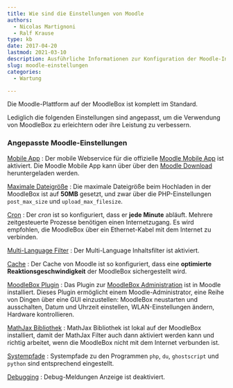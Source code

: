 ```yaml
---
title: Wie sind die Einstellungen von Moodle
authors:
  - Nicolas Martignoni
  - Ralf Krause
type: kb
date: 2017-04-20
lastmod: 2021-03-10
description: Ausführliche Informationen zur Konfiguration der Moodle-Installation der MoodleBox finden Sie hier
slug: moodle-einstellungen
categories:
  - Wartung

---
```

Die Moodle-Plattform auf der MoodleBox ist komplett im Standard.

Lediglich die folgenden Einstellungen sind angepasst, um die Verwendung von MoodleBox zu erleichtern oder ihre Leistung zu verbessern.

### Angepasste Moodle-Einstellungen

[Mobile App](http://moodlebox.home/admin/category.php?category=mobileapp)
:   Der mobile Webservice für die offizielle [Moodle Mobile App][1] ist aktiviert. Die Moodle Mobile App kann über über den [Moodle Download][2] heruntergeladen werden.

[Maximale Dateigröße](http://moodlebox.home/admin/settings.php?section=sitepolicies#admin-maxbytes)
:   Die maximale Dateigröße beim Hochladen in der MoodleBox ist auf __50MB__ gesetzt, und zwar über die PHP-Einstellungen `post_max_size` und `upload_max_filesize`.

[Cron](http://moodlebox.home/admin/tool/task/scheduledtasks.php)
:   Der _cron_ ist so konfiguriert, dass er __jede Minute__ abläuft. Mehrere zeitgesteuerte Prozesse benötigen einen Internetzugang. Es wird empfohlen, die MoodleBox über ein Ethernet-Kabel mit dem Internet zu verbinden.

[Multi-Language Filter](http://moodlebox.home/admin/settings.php?section=filtersettingmultilang)
:   Der Multi-Language Inhaltsfilter ist aktiviert.

[Cache](http://moodlebox.home/cache/admin.php)
:   Der Cache von Moodle ist so konfiguriert, dass eine __optimierte Reaktionsgeschwindigkeit__ der MoodleBox sichergestellt wird.

[MoodleBox Plugin](http://moodlebox.home/admin/category.php?category=moodlebox)
:   Das Plugin zur [MoodleBox Administration][3] ist in Moodle installiert. Dieses Plugin ermöglicht einem Moodle-Administrator, eine Reihe von Dingen über eine GUI einzustellen: MoodleBox neustarten und ausschalten, Datum und Uhrzeit einstellen, WLAN-Einstellungen ändern, Hardware kontrollieren.

[MathJax Bibliothek](http://moodlebox.home/admin/settings.php?section=filtersettingmathjaxloader)
:   MathJax Bibliothek ist lokal auf der MoodleBox installiert, damit der MathJax Filter auch dann aktiviert werden kann und richtig arbeitet, wenn die MoodleBox nicht mit dem Internet verbunden ist.

[Systempfade](http://moodlebox.home/admin/settings.php?section=systempaths)
:   Systempfade zu den Programmen `php`, `du`, `ghostscript` und `python` sind entsprechend eingestellt.

[Debugging](http://moodlebox.home/admin/settings.php?section=debugging)
:   Debug-Meldungen Anzeige ist deaktiviert.

 [1]: https://docs.moodle.org/de/Moodle_App
 [2]: https://download.moodle.org/mobile/
 [3]: https://moodle.org/plugins/tool_moodlebox
